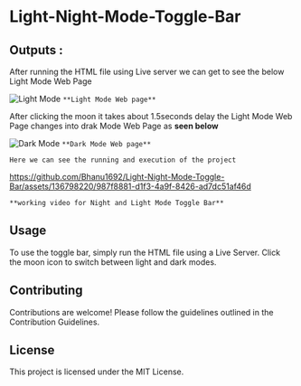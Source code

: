 # Light-Night-Mode-Toggle-Bar
## Outputs :

After running the HTML file using Live server we can get to see the below Light Mode Web Page

![Light Mode](https://github.com/Bhanu1692/Light-Night-Mode-Toggle-Bar/assets/136798220/2196c870-deeb-4387-9e34-c7beb5ce4af0)
`**Light Mode Web page**`

After clicking the moon it takes about 1.5seconds delay the Light Mode Web Page changes into drak Mode Web Page as **seen below**

![Dark Mode ](https://github.com/Bhanu1692/Light-Night-Mode-Toggle-Bar/assets/136798220/4afb200b-e630-45af-9758-17ca81fef040)
`**Dark Mode Web page**`

`Here we can see the running and execution of the project`

https://github.com/Bhanu1692/Light-Night-Mode-Toggle-Bar/assets/136798220/987f8881-d1f3-4a9f-8426-ad7dc51af46d

`**working video for Night and Light Mode Toggle Bar**`

## Usage

To use the toggle bar, simply run the HTML file using a Live Server. Click the moon icon to switch between light and dark modes.

## Contributing

Contributions are welcome! Please follow the guidelines outlined in the Contribution Guidelines.

## License

This project is licensed under the MIT License.
